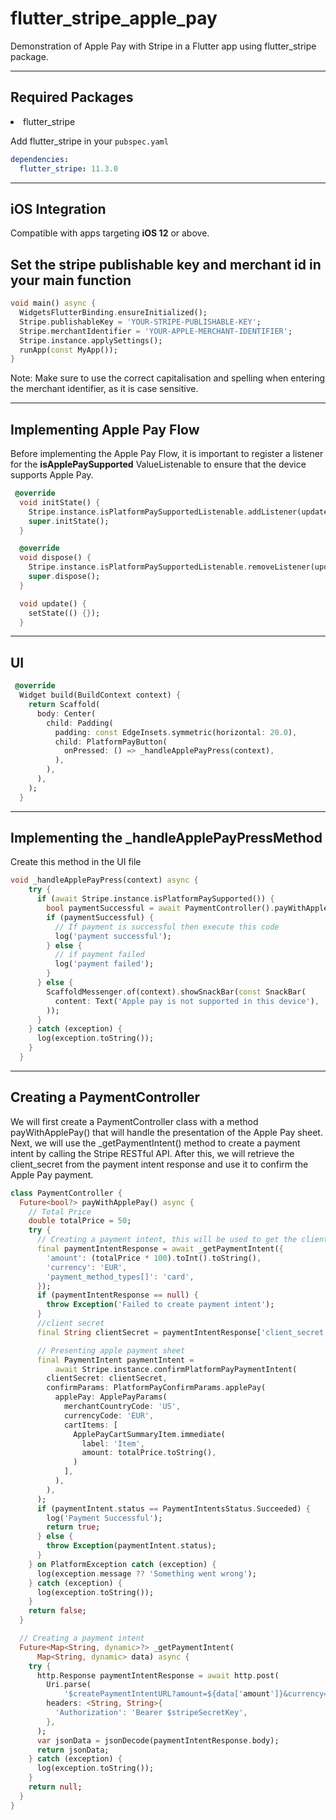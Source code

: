 # flutter_stripe_apple_pay

Demonstration of Apple Pay with Stripe in a Flutter app using flutter_stripe package.

---

## Required Packages

<li>flutter_stripe</li>

Add flutter_stripe in your `pubspec.yaml`

```yaml
dependencies:
  flutter_stripe: 11.3.0
```

---

## iOS Integration

Compatible with apps targeting **iOS 12** or above.

## Set the stripe publishable key and merchant id in your main function

```dart
void main() async {
  WidgetsFlutterBinding.ensureInitialized();
  Stripe.publishableKey = 'YOUR-STRIPE-PUBLISHABLE-KEY';
  Stripe.merchantIdentifier = 'YOUR-APPLE-MERCHANT-IDENTIFIER';
  Stripe.instance.applySettings();
  runApp(const MyApp());
}
```

Note: Make sure to use the correct capitalisation and spelling when entering the merchant identifier, as it is case sensitive.

---

## Implementing Apple Pay Flow

Before implementing the Apple Pay Flow, it is important to register a listener for the **isApplePaySupported** ValueListenable to ensure that the device supports Apple Pay.

```dart
 @override
  void initState() {
    Stripe.instance.isPlatformPaySupportedListenable.addListener(update);
    super.initState();
  }

  @override
  void dispose() {
    Stripe.instance.isPlatformPaySupportedListenable.removeListener(update);
    super.dispose();
  }

  void update() {
    setState(() {});
  }
```

---

## UI 

```dart
 @override
  Widget build(BuildContext context) {
    return Scaffold(
      body: Center(
        child: Padding(
          padding: const EdgeInsets.symmetric(horizontal: 20.0),
          child: PlatformPayButton(
            onPressed: () => _handleApplePayPress(context),
          ),
        ),
      ),
    );
  }
```

---

## Implementing the _handleApplePayPressMethod

Create this method in the UI file

```dart
void _handleApplePayPress(context) async {
    try {
      if (await Stripe.instance.isPlatformPaySupported()) {
        bool paymentSuccessful = await PaymentController().payWithApplePay() ?? false;
        if (paymentSuccessful) {
          // If payment is successful then execute this code
          log('payment successful');
        } else {
          // if payment failed
          log('payment failed');
        }
      } else {
        ScaffoldMessenger.of(context).showSnackBar(const SnackBar(
          content: Text('Apple pay is not supported in this device'),
        ));
      }
    } catch (exception) {
      log(exception.toString());
    }
  }
```

---

## Creating a PaymentController

We will first create a PaymentController class with a method payWithApplePay() that will handle the presentation of the Apple Pay sheet. Next, we will use the _getPaymentIntent() method to create a payment intent by calling the Stripe RESTful API. After this, we will retrieve the client_secret from the payment intent response and use it to confirm the Apple Pay payment.

```dart
class PaymentController {
  Future<bool?> payWithApplePay() async {
    // Total Price
    double totalPrice = 50;
    try {
      // Creating a payment intent, this will be used to get the client secret
      final paymentIntentResponse = await _getPaymentIntent({
        'amount': (totalPrice * 100).toInt().toString(),
        'currency': 'EUR',
        'payment_method_types[]': 'card',
      });
      if (paymentIntentResponse == null) {
        throw Exception('Failed to create payment intent');
      }
      //client secret
      final String clientSecret = paymentIntentResponse['client_secret'];

      // Presenting apple payment sheet
      final PaymentIntent paymentIntent =
          await Stripe.instance.confirmPlatformPayPaymentIntent(
        clientSecret: clientSecret,
        confirmParams: PlatformPayConfirmParams.applePay(
          applePay: ApplePayParams(
            merchantCountryCode: 'US',
            currencyCode: 'EUR',
            cartItems: [
              ApplePayCartSummaryItem.immediate(
                label: 'Item',
                amount: totalPrice.toString(),
              )
            ],
          ),
        ),
      );
      if (paymentIntent.status == PaymentIntentsStatus.Succeeded) {
        log('Payment Successful');
        return true;
      } else {
        throw Exception(paymentIntent.status);
      }
    } on PlatformException catch (exception) {
      log(exception.message ?? 'Something went wrong');
    } catch (exception) {
      log(exception.toString());
    }
    return false;
  }

  // Creating a payment intent
  Future<Map<String, dynamic>?> _getPaymentIntent(
      Map<String, dynamic> data) async {
    try {
      http.Response paymentIntentResponse = await http.post(
        Uri.parse(
            '$createPaymentIntentURL?amount=${data['amount']}&currency=${data['currency']}&payment_method_types[]=${data['payment_method_types[]']}'),
        headers: <String, String>{
          'Authorization': 'Bearer $stripeSecretKey',
        },
      );
      var jsonData = jsonDecode(paymentIntentResponse.body);
      return jsonData;
    } catch (exception) {
      log(exception.toString());
    }
    return null;
  }
}
```
